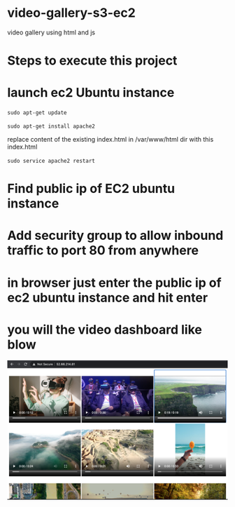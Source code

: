 # video-gallery-s3-ec2
video gallery using html and js

# Steps to execute this project

# launch ec2 Ubuntu instance 

`sudo apt-get update`

`sudo apt-get install apache2`

replace content of  the existing index.html in /var/www/html dir with this index.html 

`sudo service apache2 restart`

# Find public ip of EC2 ubuntu instance

# Add security group to allow inbound traffic to port 80 from anywhere

# in browser just enter the public ip of ec2 ubuntu instance and hit enter

# you will the video dashboard  like blow


![](apache.png)



